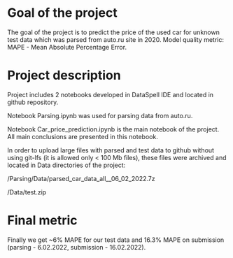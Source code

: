﻿# Goal of the project
The goal of the project is to predict the price of the used car for unknown test data which was parsed from auto.ru site in 2020.
Model quality metric: MAPE - Mean Absolute Percentage Error.

# Project description
Project includes 2 notebooks developed in DataSpell IDE and located in github repository.

Notebook Parsing.ipynb was used for parsing data from auto.ru.

Notebook Car_price_prediction.ipynb is the main notebook of the project. All main conclusions are presented in this notebook.

In order to upload large files with parsed and test data to github without using git-lfs (it is allowed only < 100 Mb files), these files were archived and located in Data directories of the project:

/Parsing/Data/parsed_car_data_all__06_02_2022.7z

/Data/test.zip

# Final metric
Finally we get ~6% MAPE for our test data and 16.3% MAPE on submission (parsing - 6.02.2022, submission - 16.02.2022).




